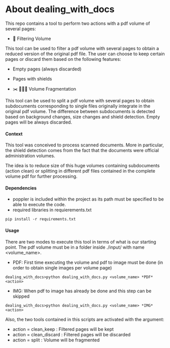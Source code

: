 # About dealing_with_docs

This repo contains a tool to perform two actions with a pdf volume of several pages:

- 🧹 Filtering Volume

This tool can be used to filter a pdf volume with several pages to obtain a reduced version of
the original pdf file. The user can choose to keep certain pages or discard them based on the following features:

- Empty pages (always discarded)
- Pages with shields


- ✂️ 📃📃📃 Volume Fragmentation

This tool can be used to split a pdf volume with several pages to obtain subdocuments corresponding to single files originally integrate in the original pdf volume. 
The difference between subdocuments is detected based on background changes, size changes and shield detection. Empty pages will be always discarded.

#### Context

This tool was conceived to process scanned documents. More in particular, the shield detection comes from the fact that the documents were official
administration volumes.

The idea is to reduce size of this huge volumes containing subdocuments (action clean) or splitting in different pdf files contained in the complete volume pdf for further processing.

#### Dependencies
- poppler is included within the project as its path must be specified to be able to execute the code. 
- required libraries in requierements.txt

```console
pip install -r requirements.txt
```
#### Usage

There are two modes to execute this tool in terms of what is our starting point. The pdf volume must be in a folder inside ./input/ with name <volume_name>.

- PDF: First time executing the volume and pdf to image must be done (in order to obtain single images per volume page)
```
dealing_with_docs>python dealing_with_docs.py <volume_name> *PDF* <action>
```
- IMG: When pdf to image has already be done and this step can be skipped
```
dealing_with_docs>python dealing_with_docs.py <volume_name> *IMG* <action>
```

Also, the two tools contained in this scripts are activated with the <action> argument:

- action = clean_keep : Filtered pages will be kept
- action = clean_discard : Filtered pages will be discarded
- action = split : Volume will be fragmented


